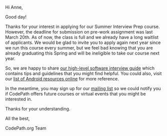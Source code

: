 Hi Anne,

Good day!

Thanks for your interest in applying for our Summer Interview Prep course. However, the deadline for submission on pre-work assignment was last March 20th. As of now, the class is full and we already have a long waitlist of applicants. We would be glad to invite you to apply again next year since we run this course every summer, but we feel bad knowing that you are already graduating this Spring and will be ineligible to take our course next year.

So, we are happy to share [our high-level software interview guide](http://tinyurl.com/codepathinterviewguide) which contains tips and guidelines that you might find helpful. You could also, visit our [list of Android resources online](http://guides.codepath.com/android/Beginning-Android-Resources#beginning-android-resources) for more reference.

In the meantime, you may sign up for our [mailing list](https://share.hsforms.com/1eg_EOoQpR4ObU4s8fUES2Q36gst) so we could notify you if CodePath offers future courses or virtual events that you might be interested in.

Thanks for your understanding.

All the best,

CodePath.org Team
